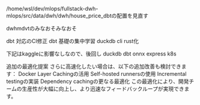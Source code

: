 /home/wsl/dev/mlops/fullstack-dwh-mlops/src/data/dwh/dwh/house_price_dbtの配置を見直す

dwhmdvtのみなおそみなおそ

dbt 対応のCI修正
dbt 基礎の集中学習
duckdb cli rust化

下記はkaggleに影響なしなので、後回し
duckdb
dbt
onnx
express
k8s

追加の最適化提案
さらに高速化したい場合は、以下の追加改善も検討できます：
Docker Layer Cachingの活用
Self-hosted runnersの使用
Incremental testingの実装
Dependency cachingの更なる最適化
この最適化により、開発チームの生産性が大幅に向上し、より迅速なフィードバックループが実現できます。